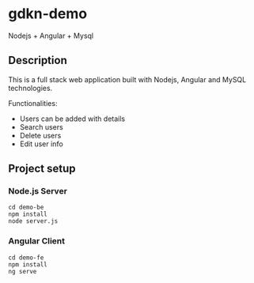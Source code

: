 # gdkn-demo
Nodejs +  Angular + Mysql

## Description

This is a full stack web application built with Nodejs, Angular and MySQL technologies.

Functionalities:
- Users can be added with details
- Search users
- Delete users
- Edit user info

## Project setup

### Node.js Server
```
cd demo-be
npm install
node server.js
```

### Angular Client
```
cd demo-fe
npm install
ng serve
```
